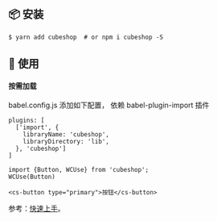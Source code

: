
## 📦 安装

```shell
$ yarn add cubeshop  # or npm i cubeshop -S
```

## 🔨 使用

#### 按需加载
babel.config.js 添加如下配置， 依赖 babel-plugin-import 插件

```tsx
plugins: [
  ['import', {
    libraryName: 'cubeshop',
    libraryDirectory: 'lib',
  }, 'cubeshop']
]
```
```tsx
import {Button, WCUse} from 'cubeshop';
WCUse(Button)

<cs-button type="primary">按钮</cs-button>
```


参考：[快速上手](/#/start)。